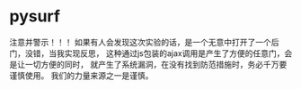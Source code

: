 # pysurf
注意并警示！！！
如果有人会发现这次实验的话，是一个无意中打开了一个后门，没错，当我实现反思，
这种通过js包装的ajax调用是产生了方便的任意门，会是让一切方便的同时，
就产生了系统漏洞，在没有找到防范措施时，务必千万要谨慎使用。
我们的力量来源之一是谨慎。
